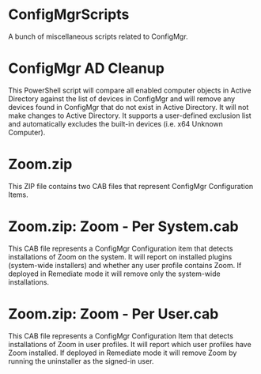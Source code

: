 # ConfigMgrScripts
A bunch of miscellaneous scripts related to ConfigMgr.

# ConfigMgr AD Cleanup
This PowerShell script will compare all enabled computer objects in Active Directory against the list of devices in ConfigMgr and will remove any devices found in ConfigMgr that do not exist in Active Directory.  It will not make changes to Active Directory.  It supports a user-defined exclusion list and automatically excludes the built-in devices (i.e. x64 Unknown Computer).

# Zoom.zip
This ZIP file contains two CAB files that represent ConfigMgr Configuration Items.

# Zoom.zip: Zoom - Per System.cab
This CAB file represents a ConfigMgr Configuration item that detects installations of Zoom on the system.  It will report on installed plugins (system-wide installers) and whether any user profile contains Zoom.  If deployed in Remediate mode it will remove only the system-wide installations.

# Zoom.zip: Zoom - Per User.cab
This CAB file represents a ConfigMgr Configuration Item that detects installations of Zoom in user profiles.  It will report which user profiles have Zoom installed.  If deployed in Remediate mode it will remove Zoom by running the uninstaller as the signed-in user.
